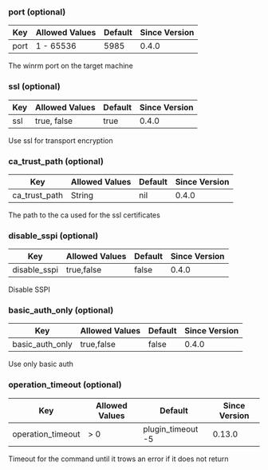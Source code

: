 
### port (optional)

| Key  | Allowed Values | Default | Since Version |
|------|----------------|---------|---------------|
| port | 1 - 65536      | 5985    | 0.4.0         |

The winrm port on the target machine

### ssl (optional)

| Key | Allowed Values | Default | Since Version |
|-----|----------------|---------|---------------|
| ssl | true, false    | true    | 0.4.0         |

Use ssl for transport encryption

### ca_trust_path (optional)

| Key           | Allowed Values | Default | Since Version |
|---------------|----------------|---------|---------------|
| ca_trust_path | String         | nil     | 0.4.0         |

The path to the ca used for the ssl certificates

### disable_sspi (optional)

| Key          | Allowed Values | Default | Since Version |
|--------------|----------------|---------|---------------|
| disable_sspi | true,false     | false   | 0.4.0         |

Disable SSPI

### basic_auth_only (optional)

| Key             | Allowed Values | Default | Since Version |
|-----------------|----------------|---------|---------------|
| basic_auth_only | true,false     | false   | 0.4.0         |

Use only basic auth

### operation_timeout (optional)

| Key               | Allowed Values | Default           | Since Version |
|-------------------|----------------|-------------------|---------------|
| operation_timeout | > 0            | plugin_timeout -5 | 0.13.0        |

Timeout for the command until it trows an error if it does not return


